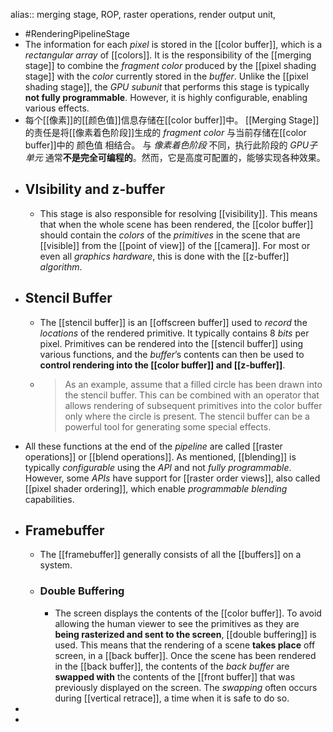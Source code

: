 alias:: merging stage, ROP, raster operations, render output unit,

- #RenderingPipelineStage
- The information for each *pixel* is stored in the [[color buffer]], which is a *rectangular array* of [[colors]]. It is the responsibility of the [[merging stage]] to combine the *fragment color* produced by the [[pixel shading stage]] with the *color* currently stored in the *buffer*.
  Unlike the [[pixel shading stage]], the *GPU subunit* that performs this stage is typically **not fully programmable**. However, it is highly configurable, enabling various effects.
- 每个[[像素]]的[[颜色值]]信息存储在[[color buffer]]中。
  [[Merging Stage]]的责任是将[[像素着色阶段]]生成的 *fragment color* 与当前存储在[[color buffer]]中的 颜色值 相结合。
  与 *像素着色阶段* 不同，执行此阶段的 *GPU子单元* 通常**不是完全可编程的**。然而，它是高度可配置的，能够实现各种效果。
- ## VIsibility and z-buffer
	- This stage is also responsible for resolving [[visibility]]. 
	  This means that when the whole scene has been rendered, the [[color buffer]] should contain the *colors* of the *primitives* in the scene that are [[visible]] from the [[point of view]] of the [[camera]]. 
	  For most or even all *graphics hardware*, this is done with the [[z-buffer]] *algorithm*.
- ## Stencil Buffer
	- The [[stencil buffer]] is an [[offscreen buffer]] used to *record* the *locations* of the rendered primitive. 
	  It typically contains $8$ *bits* per pixel. 
	  Primitives can be rendered into the [[stencil buffer]] using various functions, and the *buffer*’s contents can then be used to **control rendering into the [[color buffer]] and [[z-buffer]]**.
	- > As an example, assume that a filled circle has been drawn into the stencil buffer. This can be combined with an operator that allows rendering of subsequent primitives into the color buffer only where the circle is present. The stencil buffer can be a powerful tool for generating some special effects.
- All these functions at the end of the *pipeline* are called [[raster operations]] or [[blend operations]]. 
  As mentioned, [[blending]] is typically *configurable* using the *API* and not *fully programmable*.
  However, some *APIs* have support for [[raster order views]], also called [[pixel shader ordering]], which enable *programmable blending* capabilities.
- ## Framebuffer
	- The [[framebuffer]] generally consists of all the [[buffers]] on a system.
	- ### Double Buffering
		- The screen displays the contents of the [[color buffer]]. To avoid allowing the human viewer to see the primitives as they are **being rasterized and sent to the screen**, [[double buffering]] is used. This means that the rendering of a scene **takes place** off screen, in a [[back buffer]].
		  Once the scene has been rendered in the [[back buffer]], the contents of the *back buffer* are **swapped with** the contents of the [[front buffer]] that was previously displayed on the screen. 
		  The *swapping* often occurs during [[vertical retrace]], a time when it is safe to do so.
-
-